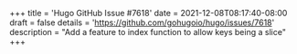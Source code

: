 +++
title = 'Hugo GitHub Issue #7618'
date = 2021-12-08T08:17:40-08:00
draft = false
details = 'https://github.com/gohugoio/hugo/issues/7618'
description = "Add a feature to index function to allow keys being a slice"
+++
